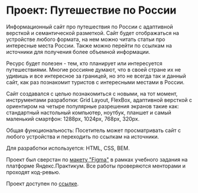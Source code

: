 # Проект: Путешествие по России

Информационный сайт про путешествия по России с адаптивной версткой и семантической разметкой. Сайт будет отображаться на устройстве любого формата, на нем можно читать статьи про интересные места России. Также можно перейти по ссылкам на источники для получения более объемной информации.

Ресурс будет полезен - тем, кто планирует или интересуется путешествиями. Многие россияне думают, что в своей стране их не удивишь и все интересное за границей, но это не всегда так и данный сайт, как раз познакомит туристов с интересными местами в России.

Сайт создавался с целью познакомиться с новыми, на тот момент, инструментами разработки: Grid Layout, FlexBox, адаптивной версткой с ориентиром на четыре популярные разрешения экранов такие как: стандартный настольный компьютер, ноутбук, планшет и самый маленький смартфон: 1288px, 1024px, 768px, 320px.

Общая функциональность: 
Посетитель может просматривать сайт с любого устройства и переходить по ссылкам на источники.

Для разработки используется: HTML, CSS, BEM.

Проект был сверстан по [макету "Figma"](https://www.figma.com/file/5S2WSbEFL6awjVWJ0NWL8Q/Sprint-3_-Russia-_-desktop-%2B-mobile?node-id=28503%3A0) в рамках учебного задания на платформе Яндекс.Практикум. Все работы проверяются менторами и проходят код-ревью.

Проект доступен по [ссылке](https://ana-anajel.github.io/russian-travel/).
